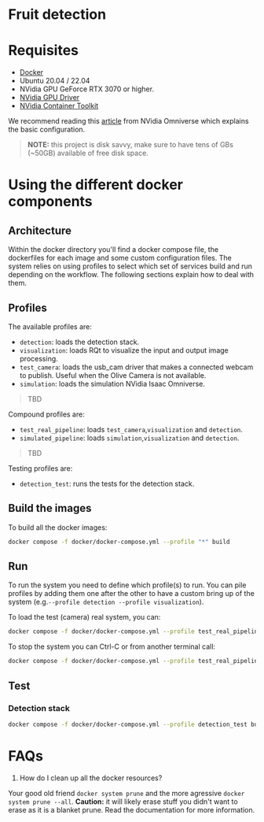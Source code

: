 # Fruit detection

# Requisites

- [Docker](https://docs.docker.com/engine/install/ubuntu/)
- Ubuntu 20.04 / 22.04
- NVidia GPU GeForce RTX 3070 or higher.
- [NVidia GPU Driver](https://www.nvidia.com/en-us/drivers/unix/)
- [NVidia Container Toolkit](https://github.com/NVIDIA/nvidia-container-toolkit)

We recommend reading this [article](https://docs.omniverse.nvidia.com/isaacsim/latest/installation/install_container.html) from NVidia Omniverse which explains the basic configuration.

> **NOTE:** this project is disk savvy, make sure to have tens of GBs (~50GB) available of free disk space.


# Using the different docker components

## Architecture

Within the docker directory you'll find a docker compose file, the dockerfiles for each image and some custom configuration files.
The system relies on using profiles to select which set of services build and run depending on the workflow. The following sections explain how to deal with them.

## Profiles

The available profiles are:

- `detection`: loads the detection stack.
- `visualization`: loads RQt to visualize the input and output image processing.
- `test_camera`: loads the usb_cam driver that makes a connected webcam to publish. Useful when the Olive Camera is not available.
- `simulation`: loads the simulation NVidia Isaac Omniverse. 
> TBD

Compound profiles are:

- `test_real_pipeline`: loads `test_camera`,`visualization` and `detection`.
- `simulated_pipeline`: loads `simulation`,`visualization` and `detection`.

> TBD

Testing profiles are:

- `detection_test`: runs the tests for the detection stack.

## Build the images

To build all the docker images:

```bash
docker compose -f docker/docker-compose.yml --profile "*" build
```

## Run

To run the system you need to define which profile(s) to run. You can pile profiles by adding them one after the other to have a custom bring up of the system (e.g.`--profile detection --profile visualization`).

To load the test (camera) real system, you can:

```bash
docker compose -f docker/docker-compose.yml --profile test_real_pipeline up
```

To stop the system you can Ctrl-C or from another terminal call:

```bash
docker compose -f docker/docker-compose.yml --profile test_real_pipeline down
```

## Test

### Detection stack

```bash
docker compose -f docker/docker-compose.yml --profile detection_test build
```

# FAQs

1. How do I clean up all the docker resources?

Your good old friend `docker system prune` and the more agressive `docker system prune --all`. **Caution:** it will likely erase stuff you didn't want to erase as it is a blanket prune. Read the documentation for more information.